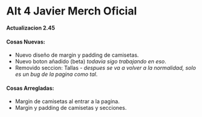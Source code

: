 # Alt 4 Javier Merch Oficial
**Actualizacion 2.45**

#### Cosas Nuevas:
- Nuevo diseño de margin y padding de camisetas.
- Nuevo boton añadido (beta) *todavia sigo trabajando en eso*.
- Removido seccion: Tallas - *despues se va a volver a la normalidad, solo es un bug de la pagina como tal*.

#### Cosas Arregladas:
- Margin de camisetas al entrar a la pagina.
- Margin y padding de camisetas y secciones.
